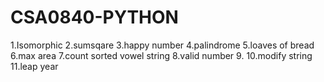 # CSA0840-PYTHON
1.Isomorphic
2.sumsqare
3.happy number
4.palindrome
5.loaves of bread
6.max area
7.count sorted vowel string
8.valid number
9.
10.modify string
11.leap year
